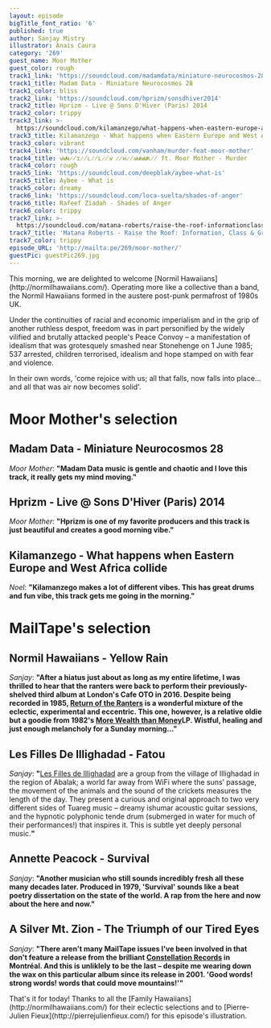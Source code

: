 ```yaml
---
layout: episode
bigTitle_font_ratio: '6'
published: true
author: Sanjay Mistry
illustrator: Anais Caura
category: '269'
guest_name: Moor Mother
guest_color: rough
track1_link: 'https://soundcloud.com/madamdata/miniature-neurocosmos-28'
track1_title: Madam Data - Miniature Neurocosmos 28
track1_color: bliss
track2_link: 'https://soundcloud.com/hprizm/sonsdhiver2014'
track2_title: Hprizm - Live @ Sons D'Hiver (Paris) 2014
track2_color: trippy
track3_link: >-
  https://soundcloud.com/kilamanzego/what-happens-when-eastern-europe-and-west-africa-collide-stbb-494
track3_title: Kilamanzego - What happens when Eastern Europe and West Africa collide
track3_color: vibrant
track4_link: 'https://soundcloud.com/vanham/murder-feat-moor-mother'
track4_title: ᴠ̷̸ᴀ̷̸ɴ̷̸ɪ̷̸ʟ̷̸ʟ̷̸ᴀ̷̸ ̷̸ʜ̷̸ᴀ̷̸ᴍ̷̸ᴍ̷̸ᴇ̷̸ʀ̷̸ ft. Moor Mother - Murder
track4_color: rough
track5_link: 'https://soundcloud.com/deepblak/aybee-what-is'
track5_title: Aybee - What is
track5_color: dreamy
track6_link: 'https://soundcloud.com/loca-suelta/shades-of-anger'
track6_title: Rafeef Ziadah - Shades of Anger
track6_color: trippy
track7_link: >-
  https://soundcloud.com/matana-roberts/raise-the-roof-informationclass-greed-besmirch-democracy-12414-810-pm
track7_title: 'Matana Roberts - Raise the Roof: Information, Class & Greed Besmirch Democracy'
track7_color: trippy
episode_URL: 'http://mailta.pe/269/moor-mother/'
guestPic: guestPic269.jpg
---
```

<p id="introduction">This morning, we are delighted to welcome [Normil Hawaiians](http://normilhawaiians.com/). Operating more like a collective than a band, the Normil Hawaiians formed in the austere post-punk permafrost of 1980s UK.</p>
<p>Under the continuities of racial and economic imperialism and in the grip of another ruthless despot, freedom was in part personified by the widely vilified and brutally attacked people's Peace Convoy – a manifestation of idealism that was grotesquely smashed near Stonehenge on 1 June 1985; 537 arrested, children terrorised, idealism and hope stamped on with fear and violence.</p>
<p>In their own words, 'come rejoice with us; all that falls, now falls into place... and all that was air now becomes solid'.</p>

# Moor Mother's selection


## Madam Data - Miniature Neurocosmos 28
_Moor Mother_: **"**Madam Data music is gentle and chaotic and I love this track, it really gets my mind moving.**"**

## Hprizm - Live @ Sons D'Hiver (Paris) 2014
_Moor Mother_: **"**Hprizm is one of my favorite producers and this track is just beautiful and creates a good morning vibe.**"**

## Kilamanzego - What happens when Eastern Europe and West Africa collide
_Noel_: **"**Kilamanzego makes a lot of different vibes. This has great drums and fun vibe, this track gets me going in the morning.**"**


# MailTape's selection

## Normil Hawaiians - Yellow Rain
_Sanjay_: **"**After a hiatus just about as long as my entire lifetime, I was thrilled to hear that the ranters were back to perform their previously-shelved third album at London's Cafe OTO in 2016. Despite being recorded in 1985, [Return of the Ranters](http://music.normilhawaiians.com/) is a wonderful mixture of the eclectic, experimental and eccentric. This one, however, is a relative oldie but a goodie from 1982's [More Wealth than Money](https://www.discogs.com/Normil-Hawaiians-More-Wealth-Than-Money/release/685372)LP. Wistful, healing and just enough melancholy for a Sunday morning...**"**

## Les Filles De Illighadad - Fatou
_Sanjay_: **"**[Les Filles de Illighadad](https://www.facebook.com/Illighadad/) are a group from the village of Illighadad in the region of Abalak; a world far away from WiFi where the suns’ passage, the movement of the animals and the sound of the crickets measures the length of the day. They present a curious and original approach to two very different sides of Tuareg music – dreamy ishumar acoustic guitar sessions, and the hypnotic polyphonic tende drum (submerged in water for much of their performances!) that inspires it. This is subtle yet deeply personal music.**"**

## Annette Peacock - Survival
_Sanjay_: **"**Another musician who still sounds incredibly fresh all these many decades later. Produced in 1979, 'Survival' sounds like a beat poetry dissertation on the state of the world. A rap from the here and now about the here and now.**"**

## A Silver Mt. Zion - The Triumph of our Tired Eyes
_Sanjay_: **"**There aren't many MailTape issues I've been involved in that don't feature a release from the brilliant [Constellation Records](http://cstrecords.com/) in Montréal. And this is unliklely to be the last – despite me wearing down the wax on this particular album since its release in 2001. 'Good words! strong words! words that could move mountains!'**"**

<p id="outroduction">That's it for today! Thanks to all the [Family Hawaiians](http://normilhawaiians.com/) for their eclectic selections and to [Pierre-Julien Fieux](http://pierrejulienfieux.com/) for this episode's illustration.</p>

